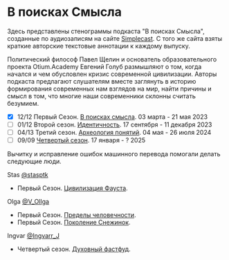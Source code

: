 # В поисках Смысла

Здесь представлены стенограммы подкаста "В поисках Смысла", созданные по аудиозаписям на сайте [Simplecast](https://paradoks-pinkera-pilotnyy-vypusk.simplecast.com/).
С того же сайта взяты краткие авторские текстовые аннотации к каждому выпуску.

Политический философ Павел Щелин и основатель образовательного проекта Otium.Academy Евгений Голуб размышляют о том, когда начался и чем обусловлен кризис современной цивилизации.
Авторы подкаста предлагают слушателям вместе заглянуть в историю формирования современных нам взглядов на мир, найти причины и смысл в том, что многие наши современники склонны считать безумием.

- [x] 12/12 Первый Сезон. [В поисках смысла](Season01/README.md). 03 марта - 21 мая 2023
- [ ] 01/12 Второй сезон. [Идентичность](Season02/README.md). 17 сентября - 11 декабря 2023
- [ ] 04/13 Третий сезон. [Археология понятий](Season03/README.md). 04 мая - 26 июля 2024
- [ ] 09/09 [Четвертый сезон](Season04/README.md). 17 января - ? 2025

Вычитку и исправление ошибок машинного перевода помогали делать следующие люди.

Stas [@stasptk](https://t.me/stasptk)

- Первый Сезон. [Цивилизация Фауста](Season01/faust.md).

Olga [@V_OlIga](https://t.me/V_OlIga)

- Первый Сезон. [Пределы человечности](Season01/limits.md).
- Первый Сезон. [Поколение Снежинок](Season01/snowflakes.md).

Ingvar [@Ingvarr_J](https://t.me/Ingvarr_J)

- Четвертый сезон. [Духовный фастфуд](dukhovny-fast-food.md).
